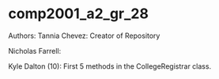# comp2001_a2_gr_28
Authors:
Tannia Chevez: Creator of Repository


Nicholas Farrell: 


Kyle Dalton (10): First 5 methods in the CollegeRegistrar class.
